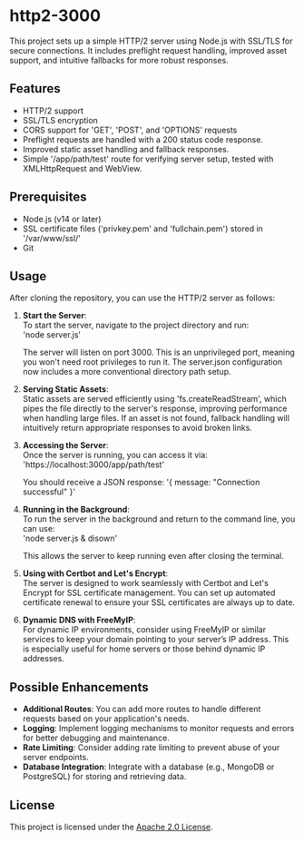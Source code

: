 # http2-3000

This project sets up a simple HTTP/2 server using Node.js with SSL/TLS for secure connections. It includes preflight request handling, improved asset support, and intuitive fallbacks for more robust responses.

## Features
- HTTP/2 support
- SSL/TLS encryption
- CORS support for 'GET', 'POST', and 'OPTIONS' requests
- Preflight requests are handled with a 200 status code response.
- Improved static asset handling and fallback responses.
- Simple '/app/path/test' route for verifying server setup, tested with XMLHttpRequest and WebView.

## Prerequisites
- Node.js (v14 or later)
- SSL certificate files ('privkey.pem' and 'fullchain.pem') stored in '/var/www/ssl/'
- Git

## Usage

After cloning the repository, you can use the HTTP/2 server as follows:

1. **Start the Server**:  
   To start the server, navigate to the project directory and run:  
   'node server.js'

   The server will listen on port 3000. This is an unprivileged port, meaning you won't need root privileges to run it. The server.json configuration now includes a more conventional directory path setup.

2. **Serving Static Assets**:  
   Static assets are served efficiently using 'fs.createReadStream', which pipes the file directly to the server's response, improving performance when handling large files. If an asset is not found, fallback handling will intuitively return appropriate responses to avoid broken links.

3. **Accessing the Server**:  
   Once the server is running, you can access it via:  
   'https://localhost:3000/app/path/test'

   You should receive a JSON response: '{ message: "Connection successful" }'

4. **Running in the Background**:  
   To run the server in the background and return to the command line, you can use:  
   'node server.js & disown'

   This allows the server to keep running even after closing the terminal.

5. **Using with Certbot and Let's Encrypt**:  
   The server is designed to work seamlessly with Certbot and Let's Encrypt for SSL certificate management. You can set up automated certificate renewal to ensure your SSL certificates are always up to date.

6. **Dynamic DNS with FreeMyIP**:  
   For dynamic IP environments, consider using FreeMyIP or similar services to keep your domain pointing to your server’s IP address. This is especially useful for home servers or those behind dynamic IP addresses.

## Possible Enhancements
- **Additional Routes**: You can add more routes to handle different requests based on your application's needs.
- **Logging**: Implement logging mechanisms to monitor requests and errors for better debugging and maintenance.
- **Rate Limiting**: Consider adding rate limiting to prevent abuse of your server endpoints.
- **Database Integration**: Integrate with a database (e.g., MongoDB or PostgreSQL) for storing and retrieving data.

## License
This project is licensed under the [Apache 2.0 License](LICENSE).
